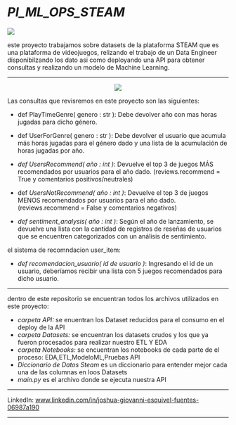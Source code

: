 # _PI_ML_OPS_STEAM_


<img src="https://th.bing.com/th?id=OIP.YoXkq3iMr1JApC1yonem4wHaEK&w=333&h=187&c=8&rs=1&qlt=90&o=6&pid=3.1&rm=2#include" >

este proyecto trabajamos sobre datasets de la plataforma STEAM que es una plataforma de videojuegos, relizando el trabajo de un Data Engineer disponibilzando los dato asi como deployando una API para obtener consultas y realizando un modelo de Machine Learning.
***
<div style="text-align:center;">
    <img src="https://th.bing.com/th/id/OIP.rHVv1cZ1gg3C62zqEuYCUwHaFf?w=234&h=180&c=7&r=0&o=5&pid=1.7" >
</div>

Las consultas que revisremos en este proyecto son las siguientes:

* def PlayTimeGenre( genero : str ): Debe devolver año con mas horas jugadas para dicho género.

* def UserForGenre( genero : str ): Debe devolver el usuario que acumula más horas jugadas para el género dado y una lista de la acumulación de horas jugadas por año.

* *def UsersRecommend( año : int )*: Devuelve el top 3 de juegos MÁS recomendados por usuarios para el año dado. (reviews.recommend = True y comentarios positivos/neutrales)

* def *UsersNotRecommend( año : int )*: Devuelve el top 3 de juegos MENOS recomendados por usuarios para el año dado. (reviews.recommend = False y comentarios negativos)

* *def sentiment_analysis( año : int )*: Según el año de lanzamiento, se devuelve una lista con la cantidad de registros de reseñas de usuarios que se encuentren categorizados con un análisis de sentimiento.


el sistema de recomndacion user_item:
* *def* *recomendacion_usuario( id de usuario )*: Ingresando el id de un usuario, deberíamos recibir una lista con 5 juegos recomendados para dicho usuario.

***

dentro de este repositorio se encuentran todos los archivos utilizados en este proyecto:
* *carpeta API:*
    se enuentran los Dataset reducidos para el consumo en el deploy de la API
* *carpeta Datasets:*
    se encuentran los datasets crudos y los que ya fueron procesados para realizar nuestro ETL Y EDA
* *carpeta Notebooks:* 
    se encuentran los notebooks de cada parte de el proceso: EDA,ETL,ModeloML,Pruebas API
* *Diccionario de Datos Steam* es un diccionario para entender mejor cada una de las columnas en loos Datasets
* *main.py* es el archivo donde se ejecuta nuestra API
***



LinkedIn: www.linkedin.com/in/joshua-giovanni-esquivel-fuentes-06987a190

*******    